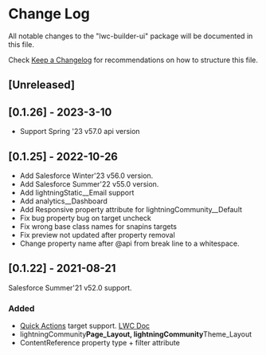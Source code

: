 # Change Log

All notable changes to the "lwc-builder-ui" package will be documented in this file.

Check [Keep a Changelog](http://keepachangelog.com/) for recommendations on how to structure this file.

## [Unreleased]

## [0.1.26] - 2023-3-10
- Support Spring \'23 v57.0 api version

## [0.1.25] - 2022-10-26

- Add Salesforce Winter'23 v56.0 version.
- Add Salesforce Summer'22 v55.0 version.
- Add lightningStatic\_\_Email support
- Add analytics\_\_Dashboard
- Add Responsive property attribute for lightningCommunity\_\_Default
- Fix bug property bug on target uncheck
- Fix wrong base class names for snapins targets
- Fix preview not updated after property removal
- Change property name after @api from break line to a whitespace.

## [0.1.22] - 2021-08-21

Salesforce Summer'21 v52.0 support.

### Added

- [Quick Actions](https://help.salesforce.com/articleView?id=release-notes.rn_lwc_quick_actions.htm&type=5&release=232) target support. [LWC Doc](https://developer.salesforce.com/docs/component-library/documentation/en/lwc/lwc.use_quick_actions)
- lightningCommunity**Page_Layout, lightningCommunity**Theme_Layout
- ContentReference property type + filter attribute
